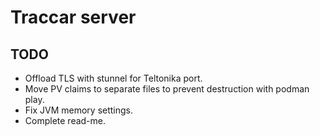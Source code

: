 # Traccar server

## TODO
- Offload TLS with stunnel for Teltonika port.
- Move PV claims to separate files to prevent destruction with podman play.
- Fix JVM memory settings.
- Complete read-me.

